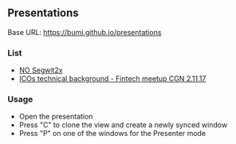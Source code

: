 ## Presentations


Base URL: https://bumi.github.io/presentations


### List 

* [NO Segwit2x](https://bumi.github.io/presentations/no-segwit2x)
* [ICOs technical background - Fintech meetup CGN 2.11.17](https://bumi.github.io/presentations/icos-technical-background)


### Usage

* Open the presentation
* Press "C" to clone the view and create a newly synced window
* Press "P" on one of the windows for the Presenter mode
